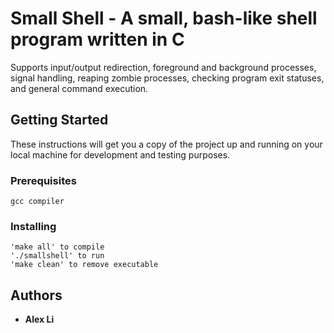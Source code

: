 # Small Shell - A small, bash-like shell program written in C

Supports input/output redirection, foreground and background processes, signal handling, reaping zombie processes, checking program exit statuses, and general command execution. 

## Getting Started

These instructions will get you a copy of the project up and running on your local machine for development and testing purposes.

### Prerequisites

```
gcc compiler
```

### Installing

```
'make all' to compile
'./smallshell' to run
'make clean' to remove executable
```
## Authors

* **Alex Li**
